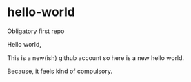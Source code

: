 # hello-world
Obligatory first repo

Hello world,

This is a new(ish) github account so here is a new hello world. 

Because, it feels kind of compulsory.
